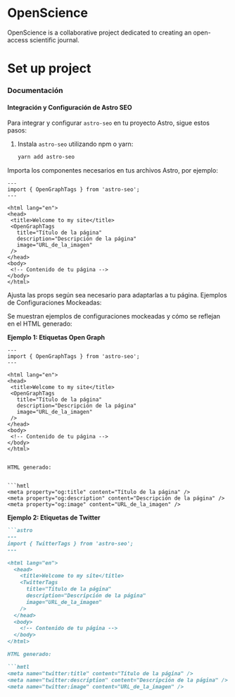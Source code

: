 # OpenScience

OpenScience is a collaborative project dedicated to creating an open-access scientific journal.

# Set up project

### Documentación

#### Integración y Configuración de Astro SEO

Para integrar y configurar `astro-seo` en tu proyecto Astro, sigue estos pasos:

1. Instala `astro-seo` utilizando npm o yarn:

   ```bash
   yarn add astro-seo
   ```
Importa los componentes necesarios en tus archivos Astro, por ejemplo:

   ```astro
---
import { OpenGraphTags } from 'astro-seo';
---

<html lang="en">
  <head>
    <title>Welcome to my site</title>
    <OpenGraphTags
      title="Título de la página"
      description="Descripción de la página"
      image="URL_de_la_imagen"
    />
  </head>
  <body>
    <!-- Contenido de tu página -->
  </body>
</html>
   ```
Ajusta las props según sea necesario para adaptarlas a tu página.
Ejemplos de Configuraciones Mockeadas:

Se muestran ejemplos de configuraciones mockeadas y cómo se reflejan en el HTML generado:

**Ejemplo 1: Etiquetas Open Graph**

   ```astro
---
import { OpenGraphTags } from 'astro-seo';
---

<html lang="en">
  <head>
    <title>Welcome to my site</title>
    <OpenGraphTags
      title="Título de la página"
      description="Descripción de la página"
      image="URL_de_la_imagen"
    />
  </head>
  <body>
    <!-- Contenido de tu página -->
  </body>
</html>


HTML generado:


```hmtl
<meta property="og:title" content="Título de la página" />
<meta property="og:description" content="Descripción de la página" />
<meta property="og:image" content="URL_de_la_imagen" />
```

**Ejemplo 2: Etiquetas de Twitter**

```markdown
```astro
---
import { TwitterTags } from 'astro-seo';
---

<html lang="en">
  <head>
    <title>Welcome to my site</title>
    <TwitterTags
      title="Título de la página"
      description="Descripción de la página"
      image="URL_de_la_imagen"
    />
  </head>
  <body>
    <!-- Contenido de tu página -->
  </body>
</html>

HTML generado:

```hmtl
<meta name="twitter:title" content="Título de la página" />
<meta name="twitter:description" content="Descripción de la página" />
<meta name="twitter:image" content="URL_de_la_imagen" />
```
